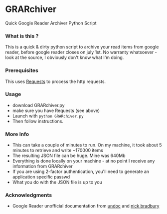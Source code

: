 GRARchiver
==========

Quick Google Reader Archiver Python Script

### What is this ?

This is a quick & dirty python script to archive your read items from google reader, before google reader closes on july 1st.
No warranty whatsoever - look at the source, I obviously don't know what I'm doing.


### Prerequisites

This uses [Requests](http://docs.python-requests.org/en/latest/) to process the http requests.

### Usage
- download GRARchiver.py
- make sure you have Requests (see above)
- Launch with  `python GRARchiver.py`
- Then follow instructions.

### More Info
- This can take a couple of minutes to run. On my machine, it took about 5 minutes to retrieve and write ~170000 items
- The resulting JSON file can be huge. Mine was 640Mb
- Everything is done locally on your machine - at no point I receive any information from GRARchiver
- If you are using 2-factor authentication, you'll need to generate an application specific passwd
- What you do with the JSON file is up to you

### Acknowledgments
- Google Reader unofficial documentation from [undoc](http://undoc.in/) and [nick bradbury](http://ranchero.com/downloads/GoogleReaderAPI-2009.pdf)
